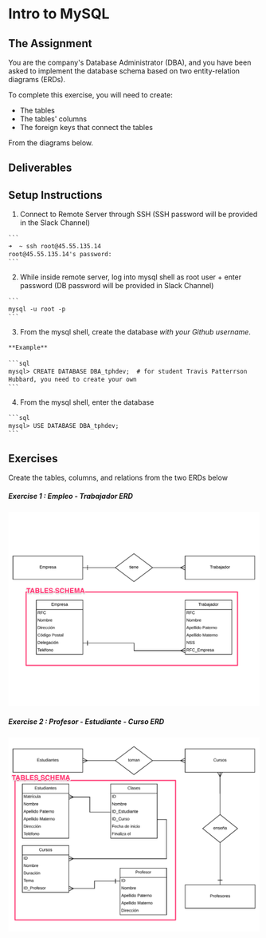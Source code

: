 # Intro to MySQL

## The Assignment

You are the company's Database Administrator (DBA), and you have been asked to implement the database schema based on two entity-relation diagrams (ERDs).

To complete this exercise, you will need to create:

  - The tables
  - The tables' columns
  - The foreign keys that connect the tables

From the diagrams below.

## Deliverables


## Setup Instructions

  1. Connect to Remote Server through SSH (SSH password will be provided in the Slack Channel)

    ```
    ➜  ~ ssh root@45.55.135.14
    root@45.55.135.14's password:
    ```

  2. While inside remote server, log into mysql shell as root user + enter password (DB password will be provided in Slack Channel)

    ```
    mysql -u root -p
    ```

  3. From the mysql shell, create the database _with your Github username_.

    **Example**

    ```sql
    mysql> CREATE DATABASE DBA_tphdev;  # for student Travis Patterrson Hubbard, you need to create your own
    ```

  4. From the mysql shell, enter the database

    ```sql
    mysql> USE DATABASE DBA_tphdev;   
    ```

## Exercises

  Create the tables, columns, and relations from the two ERDs below

  ##### Exercise 1 : Empleo - Trabajador ERD
  ![demos/E02.png](demos/E02-specific.png)

  ##### Exercise 2 : Profesor - Estudiante - Curso ERD
  ![demos/E03.png](demos/E03-specific.png)
